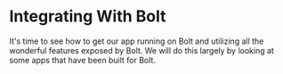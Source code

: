# Integrating With Bolt

It's time to see how to get our app running on Bolt and utilizing all the wonderful features exposed by Bolt. We will do this largely by looking at some apps that have been built for Bolt.



